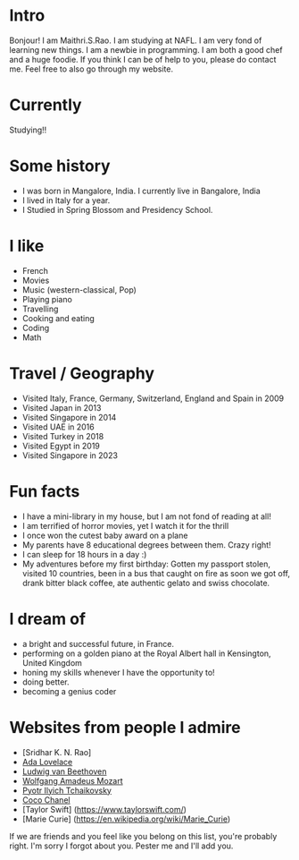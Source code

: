 
# Intro

Bonjour! I am Maithri.S.Rao. I am studying at NAFL. I am very fond of learning new things. I am a newbie in programming. I am both a good chef and a huge foodie. If you think I can be of help to you, please do contact me. Feel free to also go through my website.

# Currently

Studying!!

# Some history

- I was born in Mangalore, India. I currently live in Bangalore, India
- I lived in Italy for a year.
- I Studied in Spring Blossom and Presidency School.

# I like

- French
- Movies
- Music (western-classical, Pop)
- Playing piano
- Travelling
- Cooking and eating
- Coding
- Math


# Travel / Geography

- Visited Italy, France, Germany, Switzerland, England and Spain in 2009
- Visited Japan in 2013
- Visited Singapore in 2014
- Visited UAE in 2016
- Visited Turkey in 2018
- Visited Egypt in 2019
- Visited Singapore in 2023


# Fun facts

- I have a mini-library in my house, but I am not fond of reading at all!
- I am terrified of horror movies, yet I watch it for the thrill
- I once won the cutest baby award on a plane
- My parents have 8 educational degrees between them. Crazy right!
- I can sleep for 18 hours in a day :)
- My adventures before my first birthday: Gotten my passport stolen, visited 10 countries, been in a bus that caught on fire as soon we got off, drank bitter black coffee, ate authentic gelato and swiss chocolate. 

# I dream of

- a bright and successful future, in France. 
- performing on a golden piano at the Royal Albert hall in Kensington, United Kingdom
- honing my skills whenever I have the opportunity to!
- doing better.
- becoming a genius coder

# Websites from people I admire

- [Sridhar K. N. Rao]
- [Ada Lovelace](https://en.wikipedia.org/wiki/Ada_Lovelace)
- [Ludwig van Beethoven](https://en.wikipedia.org/wiki/Ludwig_van_Beethoven)
- [Wolfgang Amadeus Mozart](https://en.wikipedia.org/wiki/Wolfgang_Amadeus_Mozart)
- [Pyotr Ilyich Tchaikovsky](https://en.wikipedia.org/wiki/Pyotr_Ilyich_Tchaikovsky)
- [Coco Chanel](https://en.wikipedia.org/wiki/Coco_Chanel)
- [Taylor Swift] (https://www.taylorswift.com/)
- [Marie Curie] (https://en.wikipedia.org/wiki/Marie_Curie)





If we are friends and you feel like you belong on this list, you're probably right. I'm sorry I forgot about you. Pester me and I'll add you.
